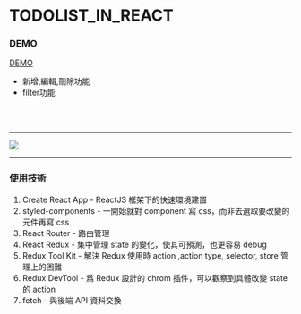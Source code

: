# TODOLIST_IN_REACT

### DEMO

[DEMO](https://oceankj.github.io/react_redux_todolist/)

* 新增,編輯,刪除功能
* filter功能
<br/>
<br/>

---
![](https://i.imgur.com/1qrFlXU.png)

---

### 使用技術

1. Create React App - ReactJS 框架下的快速環境建置
2. styled-components - 一開始就對 component 寫 css，而非去選取要改變的元件再寫 css
3. React Router - 路由管理
4. React Redux - 集中管理 state 的變化，使其可預測，也更容易 debug
5. Redux Tool Kit - 解決 Redux 使用時 action ,action type, selector, store 管理上的困難
6. Redux DevTool - 爲 Redux 設計的 chrom 插件，可以觀察到具體改變 state 的 action
7. fetch - 與後端 API 資料交換

